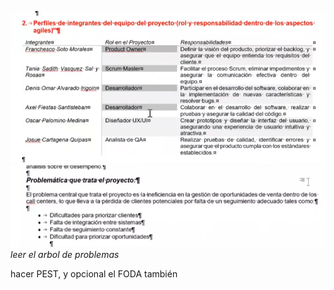 ![](../../../Assets/Images/Pasted%20image%2020250410120111.png)
![](../../../Assets/Images/Pasted%20image%2020250410120146.png)
*leer el arbol de problemas*

hacer PEST, y opcional el FODA también
